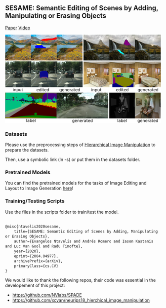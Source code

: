 ## SESAME: Semantic Editing of Scenes by Adding, Manipulating or Erasing Objects

[Paper](https://arxiv.org/abs/2004.04977) [Video](https://twitter.com/i/status/1249680641597362176)

![SESAME teaser](teaser.png-1.png)

### Datasets
Please use the preprocessing steps of [Hierarchical Image Manipulation](https://github.com/xcyan/neurips18_hierchical_image_manipulation) to prepare the datasets.

Then, use a symbolic link (ln -s) or put them in the datasets folder. 

### Pretrained Models

You can find the pretrained models for the tasks of Image Editing and Layout to Image Generation [here](https://owncloud.csem.ch/owncloud/index.php/s/YD0JyynKNEbgde5)! 

### Training/Testing Scripts
Use the files in the scripts folder to train/test the model.

<pre><code>
@misc{ntavelis2020sesame,
    title={SESAME: Semantic Editing of Scenes by Adding, Manipulating or Erasing Objects},
    author={Evangelos Ntavelis and Andrés Romero and Iason Kastanis and Luc Van Gool and Radu Timofte},
    year={2020},
    eprint={2004.04977},
    archivePrefix={arXiv},
    primaryClass={cs.CV}
}
</code></pre>

We would like to thank the following repos, their code was essential in the developement of this project:

- https://github.com/NVlabs/SPADE
- https://github.com/xcyan/neurips18_hierchical_image_manipulation  
